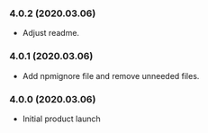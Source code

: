 ### 4.0.2 (2020.03.06)

* Adjust readme.

### 4.0.1 (2020.03.06)

* Add npmignore file and remove unneeded files.

### 4.0.0 (2020.03.06)

* Initial product launch
